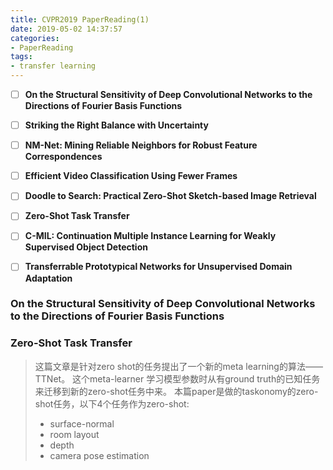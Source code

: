 ```yaml
---
title: CVPR2019 PaperReading(1)
date: 2019-05-02 14:37:57
categories: 
- PaperReading
tags: 
- transfer learning
---
```


- [ ] **On the Structural Sensitivity of Deep Convolutional Networks to the Directions of Fourier Basis Functions**
- [ ] **Striking the Right Balance with Uncertainty**
- [ ] **NM-Net: Mining Reliable Neighbors for Robust Feature Correspondences**
- [ ] **Efficient Video Classification Using Fewer Frames**
- [ ] **Doodle to Search: Practical Zero-Shot Sketch-based Image Retrieval**
- [ ] **Zero-Shot Task Transfer**
- [ ] **C-MIL: Continuation Multiple Instance Learning for Weakly Supervised Object Detection**
- [ ] **Transferrable Prototypical Networks for Unsupervised Domain Adaptation**


### On the Structural Sensitivity of Deep Convolutional Networks to the Directions of Fourier Basis Functions
> 

### Zero-Shot Task Transfer
> 这篇文章是针对zero shot的任务提出了一个新的meta learning的算法——TTNet。
> 这个meta-learner 学习模型参数时从有ground truth的已知任务来迁移到新的zero-shot任务中来。
> 本篇paper是做的taskonomy的zero-shot任务，以下4个任务作为zero-shot:
> - surface-normal 
> - room layout
> - depth
> - camera pose estimation


    



